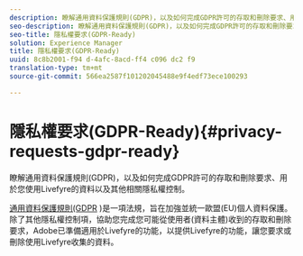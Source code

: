```yaml
---
description: 瞭解通用資料保護規則(GDPR)，以及如何完成GDPR許可的存取和刪除要求、用於您使用Livefyre的資料以及其他相關隱私權控制。
seo-description: 瞭解通用資料保護規則(GDPR)，以及如何完成GDPR許可的存取和刪除要求、用於您使用Livefyre的資料以及其他相關隱私權控制。
seo-title: 隱私權要求(GDPR-Ready)
solution: Experience Manager
title: 隱私權要求(GDPR-Ready)
uuid: 8c8b2001-f94 d-4afc-8acd-ff4 c096 dc2 f9
translation-type: tm+mt
source-git-commit: 566ea2587f101202045488e9f4edf73ece100293

---
```



# 隱私權要求(GDPR-Ready){#privacy-requests-gdpr-ready}

瞭解通用資料保護規則(GDPR)，以及如何完成GDPR許可的存取和刪除要求、用於您使用Livefyre的資料以及其他相關隱私權控制。

[通用資料保護規則(GDPR](https://adobe.io/apis/cloudplatform/gdpr.html) )是一項法規，旨在加強並統一歐盟(EU)個人資料保護。除了其他隱私權控制項，協助您完成您可能從使用者(資料主體)收到的存取和刪除要求，Adobe已準備適用於Livefyre的功能，以提供Livefyre的功能，讓您要求或刪除使用Livefyre收集的資料。
